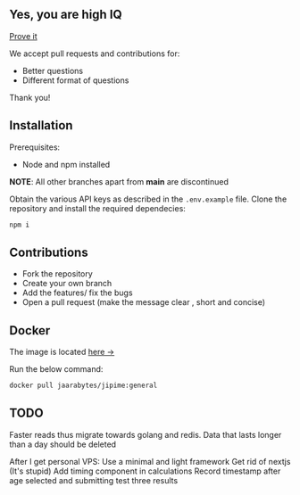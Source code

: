 ## Yes, you are high IQ

[Prove it](https://jipime.netlify.app)

We accept pull requests and contributions for:
- Better questions
- Different format of questions

Thank you!

## Installation

Prerequisites:
- Node and npm installed

**NOTE**: All other branches apart from **main** are discontinued

Obtain the various API keys as described in the `.env.example` file.
Clone the repository and install the required dependecies:
```bash 
npm i
```

## Contributions

- Fork the repository
- Create your own branch
- Add the features/ fix the bugs
- Open a pull request (make the message clear , short and concise)

## Docker
The image is located [here ->](https://hub.docker.com/repository/docker/jaarabytes/jipime)

Run the below command:
```bash
docker pull jaarabytes/jipime:general
```

## TODO
Faster reads thus migrate towards golang and redis.
Data that lasts longer than a day should be deleted

After I get personal VPS: 
Use a minimal and light framework
Get rid of nextjs (It's stupid)
Add timing component in calculations
Record timestamp after age selected and submitting test three results
